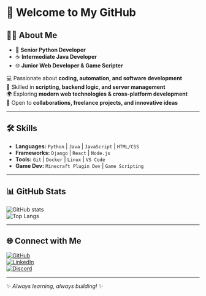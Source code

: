# 🚀 Welcome to My GitHub

## 👨‍💻 About Me
- 🚀 **Senior Python Developer**  
- ☕ **Intermediate Java Developer**  
- 🌐 **Junior Web Developer & Game Scripter**  

💻 Passionate about **coding, automation, and software development**  
🔧 Skilled in **scripting, backend logic, and server management**  
🌍 Exploring **modern web technologies & cross-platform development**  
📩 Open to **collaborations, freelance projects, and innovative ideas**  

---

## 🛠️ Skills
- **Languages:** `Python` | `Java` | `JavaScript` | `HTML/CSS`  
- **Frameworks:** `Django` | `React` | `Node.js`  
- **Tools:** `Git` | `Docker` | `Linux` | `VS Code`  
- **Game Dev:** `Minecraft Plugin Dev` | `Game Scripting`  

---

## 📊 GitHub Stats
![GitHub stats](https://github-readme-stats.vercel.app/api?username=USERNAME&show_icons=true&theme=radical)  
![Top Langs](https://github-readme-stats.vercel.app/api/top-langs/?username=USERNAME&layout=compact&theme=radical)

---

## 🌐 Connect with Me
[![GitHub](https://img.shields.io/badge/GitHub-%2312100E.svg?style=flat-square&logo=github&logoColor=white)](https://github.com/USERNAME)  
[![LinkedIn](https://img.shields.io/badge/LinkedIn-%230077B5.svg?style=flat-square&logo=linkedin&logoColor=white)](https://linkedin.com/in/YOURPROFILE)  
[![Discord](https://img.shields.io/badge/Discord-%235865F2.svg?style=flat-square&logo=discord&logoColor=white)](https://discord.gg/YOURSERVER)  

---

✨ *Always learning, always building!* ✨
